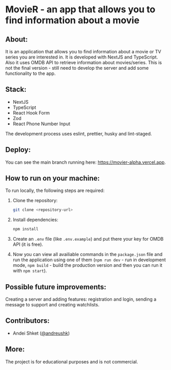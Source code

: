 # MovieR - an app that allows you to find information about a movie
## About:
It is an application that allows you to find information about a movie or TV series you are interested in. It is developed with NextJS and TypeScript. Also it uses OMDB API to retrieve information about movies/series.
This is not the final version - still need to develop the server and add some functionality to the app.

## Stack:
- NextJS
- TypeScript
- React Hook Form
- Zod
- React Phone Number Input

The development process uses eslint, prettier, husky and lint-staged.

## Deploy:
You can see the main branch running here: https://movier-alpha.vercel.app.

## How to run on your machine:
To run locally, the following steps are required:

1. Clone the repository:
   ```bash
   git clone <repository-url>

2. Install dependencies:
   ```bash
   npm install

3. Create an `.env` file (like `.env.example`) and put there your key for OMDB API (it is free).

4. Now you can view all availiable commands in the `package.json` file and run the application using one of them (`npm run dev` - run in development mode, `npm build` - build the production version and then you can run it with `npm start`).

## Possible future improvements:
Сreating a server and adding features: registration and login, sending a message to support and creating watchlists.

## Contributors:
- Andei Shket ([@andreushk](https://github.com/Andreushk))

## More:
The project is for educational purposes and is not commercial.

